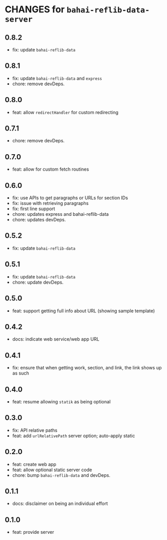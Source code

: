 # CHANGES for `bahai-reflib-data-server`

## 0.8.2

- fix: update `bahai-reflib-data`

## 0.8.1

- fix: update `bahai-reflib-data` and `express`
- chore: remove devDeps.

## 0.8.0

- feat: allow `redirectHandler` for custom redirecting

## 0.7.1

- chore: remove devDeps.

## 0.7.0

- feat: allow for custom fetch routines

## 0.6.0

- fix: use APIs to get paragraphs or URLs for section IDs
- fix: issue with retrieving paragraphs
- fix: first line support
- chore: updates express and bahai-reflib-data
- chore: updates devDeps.

## 0.5.2

- fix: update `bahai-reflib-data`

## 0.5.1

- fix: update `bahai-reflib-data`
- chore: update devDeps.

## 0.5.0

- feat: support getting full info about URL (showing sample template)

## 0.4.2

- docs: indicate web service/web app URL

## 0.4.1

- fix: ensure that when getting work, section, and link, the link
    shows up as such

## 0.4.0

- feat: resume allowing `statik` as being optional

## 0.3.0

- fix: API relative paths
- feat: add `urlRelativePath` server option; auto-apply static

## 0.2.0

- feat: create web app
- feat: allow optional static server code
- chore: bump `bahai-reflib-data` and devDeps.

## 0.1.1

- docs: disclaimer on being an individual effort

## 0.1.0

- feat: provide server
